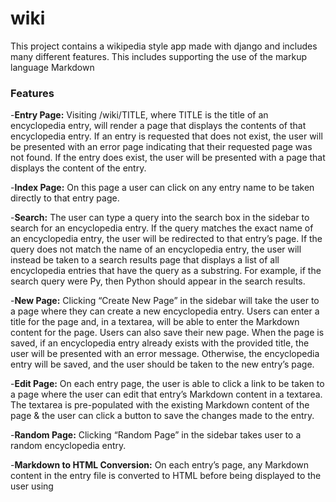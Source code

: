 # wiki
This project contains a wikipedia style app made with django and includes many different features. This includes supporting the use of the markup language Markdown

### Features
-**Entry Page:** Visiting /wiki/TITLE, where TITLE is the title of an encyclopedia entry, will render a page that displays the contents of that encyclopedia entry.
If an entry is requested that does not exist, the user will be presented with an error page indicating that their requested page was not found.
If the entry does exist, the user will be presented with a page that displays the content of the entry.

-**Index Page:** On this page a user can click on any entry name to be taken directly to that entry page.

-**Search:** The user can type a query into the search box in the sidebar to search for an encyclopedia entry.
If the query matches the exact name of an encyclopedia entry, the user will be redirected to that entry’s page.
If the query does not match the name of an encyclopedia entry, the user will instead be taken to a search results page that displays a list of all encyclopedia entries that have the query as a substring. For example, if the search query were Py, then Python should appear in the search results.

-**New Page:** Clicking “Create New Page” in the sidebar will take the user to a page where they can create a new encyclopedia entry.
Users can enter a title for the page and, in a textarea, will be able to enter the Markdown content for the page. Users can also save their new page.
When the page is saved, if an encyclopedia entry already exists with the provided title, the user will be presented with an error message.
Otherwise, the encyclopedia entry will be saved, and the user should be taken to the new entry’s page.

-**Edit Page:** On each entry page, the user is able to click a link to be taken to a page where the user can edit that entry’s Markdown content in a textarea.
The textarea is pre-populated with the existing Markdown content of the page & the user can click a button to save the changes made to the entry.

-**Random Page:** Clicking “Random Page” in the sidebar takes user to a random encyclopedia entry.

-**Markdown to HTML Conversion:** On each entry’s page, any Markdown content in the entry file is converted to HTML before being displayed to the user using  
